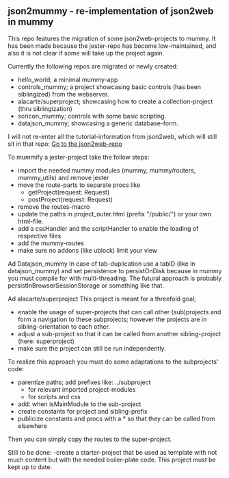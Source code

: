 ## json2mummy - re-implementation of json2web in mummy


This repo features the migration of some json2web-projects to mummy. It has been made because the jester-repo has become low-maintained, and also it is not clear if some will take up the project again. 

Currently the following repos are migrated or newly created:
- hello_world; a minimal mummy-app
- controls_mummy; a project showcasing basic controls (has been siblingized) from the webserver.
- alacarte/superproject; showcasing how to create a collection-project (thru siblingization)
- scricon_mummy; controls with some basic scripting.
- datajson_mummy; showcasing a generic database-form.

I will not re-enter all the tutorial-information from json2web, which will still sit in that repo:
<a href="https://github.com/some-avail/json2web" target="_blank">Go to the json2web-repo</a>

To mummify a jester-project take the follow steps:
- import the needed mummy modules (mummy, mummy/routers, mummy_utils) and remove jester
- move the route-parts to separate procs like 
	- getProject(request: Request)
	- postProject(request: Request)
- remove the routes-macro
- update the paths in project_outer.html (prefix "/public/") or your own html-file.
- add a cssHandler and the scriptHandler to enable the loading of respective files
- add the mummy-routes
- make sure no addons (like ublock) limit your view 



Ad Datajson_mummy
In case of tab-duplication use a tabID (like in datajson_mummy) and set persistence to persistOnDisk because in mummy you must compile for with multi-threading. The futural approach is probably persistInBrowserSessionStorage or something like that.



Ad alacarte/superproject
This project is meant for a threefold goal;
- enable the usage of super-projects that can call other (sub)projects and form a navigation to these subprojects; however the projects are in sibling-orientation to each other.
- adjust a sub-project so that it can be called from another sibling-project (here: superproject)
- make sure the project can still be run independently.

To realize this approach you must do some adaptations to the subprojects' code:
  - parentize paths; add prefixes like: ../subproject
    - for relevant imported project-modules
    - for scripts and css
  - add: when isMainModule to the sub-project
  - create constants for project and sibling-prefix
  - publicize constants and procs with a * so that they can be called from elsewhere

Then you can simply copy the routes to the super-project.



Still to be done:
-create a starter-project that be used as template with not much content but with the needed boiler-plate code. This project must be kept up to date. 

